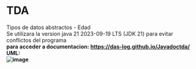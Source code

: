# TDA
Tipos de datos abstractos - Edad <br>
Se utilizara la version java 21 2023-09-19 LTS (JDK 21) para evitar conflictos del programa <br>
<strong> para acceder a documentacion: <strong> https://das-log.github.io/Javadoctda/
<br>
UML: <br>
![image](https://github.com/das-log/TDA/assets/100170221/b88cb8b8-0d3d-4f5b-9605-5bfc444559f7)

